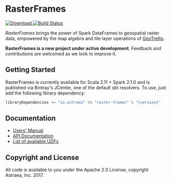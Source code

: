 # RasterFrames

[ ![Download](https://api.bintray.com/packages/s22s/maven/raster-frames/images/download.svg) ](https://bintray.com/s22s/maven/raster-frames/_latestVersion) [![Build Status](https://travis-ci.org/s22s/raster-frames.svg?branch=develop)](https://travis-ci.org/s22s/raster-frames)

_RasterFrames_ brings the power of Spark DataFrames to geospatial raster data, empowered by the map algebra and tile layer operations of [GeoTrellis](https://geotrellis.io/).

<div class="msg warn"> <p><strong> RasterFrames is a new project under active
  development</strong>. Feedback and contributions are welcomed as we look
  to improve it.</p></div>

## Getting Started

RasterFrames is currently available for Scala 2.11 + Spark 2.1.0 and is published via Bintray's JCenter, one of the default sbt resolvers. To use, just add the following library dependency:

```scala
libraryDependencies += "io.astraea" %% "raster-frames" % "{version}"
```

## Documentation

* [Users' Manual](http://rasterframes.io/)
* [API Documentation](http://rasterframes.io/latest/api/index.html) 
* [List of available UDFs](http://rasterframes.io/reference.html)


## Copyright and License

All code is available to you under the Apache 2.0 License, copyright Astraea, Inc. 2017.


